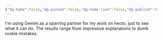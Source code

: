 ```yaml
---
{"dg-home":false,"dg-pinned":false,"dg-home-link":false,"dg-publish":true,"tags":["dgblip"],"disabled rules":["yaml-title","yaml-title-alias","file-name-heading"],"title":"philipp on mastodon @ 2024-04-21","created-date":"2024-04-21T17:53:03","id":112310483882526990,"updated-date":"2025-05-02T08:50:44","dg-path":"blips/112310483882526998.md","permalink":"/blips/112310483882526998/","dgPassFrontmatter":true}
---
```



I'm using Gemini as a sparring partner for my work on hecto, just to see what it can do. The results range  from impressive explanations to dumb rookie mistakes.



